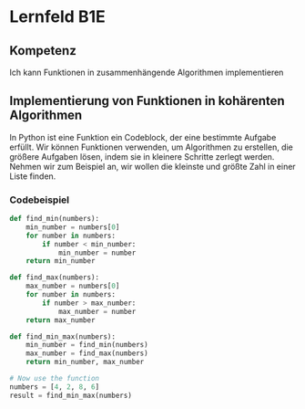 # Lernfeld B1E

## Kompetenz
Ich kann Funktionen in zusammenhängende Algorithmen implementieren

## Implementierung von Funktionen in kohärenten Algorithmen

In Python ist eine Funktion ein Codeblock, der eine bestimmte Aufgabe erfüllt. Wir können Funktionen verwenden, um Algorithmen zu erstellen, die größere Aufgaben lösen, indem sie in kleinere Schritte zerlegt werden. Nehmen wir zum Beispiel an, wir wollen die kleinste und größte Zahl in einer Liste finden.

### Codebeispiel
```python
def find_min(numbers):
    min_number = numbers[0]
    for number in numbers:
        if number < min_number:
            min_number = number
    return min_number

def find_max(numbers):
    max_number = numbers[0]
    for number in numbers:
        if number > max_number:
            max_number = number
    return max_number

def find_min_max(numbers):
    min_number = find_min(numbers)
    max_number = find_max(numbers)
    return min_number, max_number

# Now use the function
numbers = [4, 2, 8, 6]
result = find_min_max(numbers)
```
